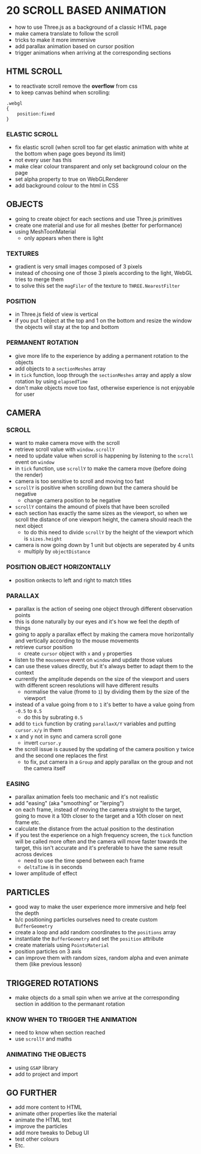 # 20 SCROLL BASED ANIMATION 
- how to use Three.js as a background of a classic HTML page 
- make camera translate to follow the scroll 
- tricks to make it more immersive 
- add parallax animation based on cursor position 
- trigger animations when arriving at the corresponding sections 
## HTML SCROLL
- to reactivate scroll remove the **overflow** from css 
- to keep canvas behind when scrolling:
```
.webgl
{
    position:fixed
}
```
### ELASTIC SCROLL
- fix elastic scroll (when scroll too far get elastic animation with white at the bottom when page goes beyond its limit)
- not every user has this 
- make clear colour transparent and only set background colour on the page 
- set alpha property to true on WebGLRenderer 
- add background colour to the html in CSS 
## OBJECTS
- going to create object for each sections and use Three.js primitives
- create one material and use for all meshes (better for performance)
- using MeshToonMaterial 
    - only appears when there is light
### TEXTURES
- gradient is very small images composed of 3 pixels 
- instead of choosing one of those 3 pixels according to the light, WebGL tries to merge them 
- to solve this set the `magFiler` of the texture to `THREE.NearestFilter`
### POSITION
- in Three.js field of view is vertical
- if you put 1 object at the top and 1 on the bottom and resize the window the objects will stay at the top and bottom 
### PERMANENT ROTATION
- give more life to the experience by adding a permanent rotation to the objects
- add objects to a `sectionMeshes` array
- in  `tick` function, loop through the `sectionMeshes` array and apply a slow rotation by using `elapsedTime` 
- don't make objects move too fast, otherwise experience is not enjoyable for user 
## CAMERA
### SCROLL
- want to make camera move with the scroll
- retrieve scroll value with `window.scrollY`
- need to update value when scroll is happening by listening to the `scroll` event on `window`
- in `tick` function, use `scrollY` to make the camera move (before doing the render)
- camera is too sensitive to scroll and moving too fast 
- `scrollY` is positive when scrolling down but the camera should be negative 
    - change camera position to be negative 
- `scrollY` contains the amound of pixels that have been scrolled 
- each section has exactly the same sizes as the viewport, so when we scroll the distance of one viewport height, the camera should reach the next object 
    - to do this need to divide `scrollY` by the height of the viewport which is `sizes.height`
- camera is now going down by 1 unit but objects are seperated by 4 units
    - multiply by `objectDistance` 
### POSITION OBJECT HORIZONTALLY 
- position onkects to left and right to match titles 
### PARALLAX
- parallax is the action of seeing one object through different observation points
- this is done naturally by our eyes and it's how we feel the depth of things 
- going to apply a parallax effect by making the camera move horizontally and vertically according to the mouse movements
- retrieve cursor position 
    - create `cursor` object with `x` and `y` properties
- listen to the `mousemove` event on `window` and update those values
- can use these values directly, but it's always better to adapt them to the context 
- currently the amplitude depends on the size of the viewport and users with different screen resolutions will have different results
    - normalise the value (from`0` to `1`) by dividing them by the size of the viewport 
- instead of a value going from `0` to `1` it's better to have a value going from `-0.5` to `0.5`
    - do this by subrating `0.5`
- add to `tick` function by crating `parallaxX/Y` variables and putting `cursor.x/y` in them
- x and y not in sync and camera scroll gone 
    - invert `cursor.y`
- the scroll issue is caused by the updating of the camera position y twice and the second one replaces the first 
    - to fix, put camera in a `Group` and apply parallax on the group and not the camera itself
### EASING
- parallax animation feels too mechanic and it's not realistic
- add "easing" (aka "smoothing" or "lerping") 
- on each frame, instead of moving the camera straight to the target, going to move it a 10th closer to the target and a 10th closer on next frame etc. 
- calculate the distance from the actual position to the destination 
- if you test the experience on a high frequency screen, the `tick` function will be called more often and the camera will move faster towards the target, this isn't accurate and it's preferable to have the same result across devices
    - need to use the time spend between each frame
    - `deltaTime` is in seconds 
- lower amplitude of effect 
## PARTICLES
- good way to make the user experience more immersive and help feel the depth
- b/c positioning particles ourselves need to create custom `BufferGeometry`
- create a loop and add random coordinates to the `positions` array
- instantiate the `BufferGeometry` and set the `position` attribute
- create materials using `PointsMaterial`
- position particles on 3 axis
- can improve them with random sizes, random alpha and even animate them (like previous lesson)
## TRIGGERED ROTATIONS
- make objects do a small spin when we arrive at the corresponding section in addition to the permanant rotation 
### KNOW WHEN TO TRIGGER THE ANIMATION 
- need to know when section reached 
- use `scrollY` and maths 
### ANIMATING THE OBJECTS
- using `GSAP` library
- add to project and import
## GO FURTHER
- add more content to HTML
- animate other properties like the material
- animate the HTML text
- improve the particles
- add more tweaks to Debug UI
- test other colours
- Etc. 